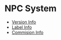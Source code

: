 # NPC System

- [Version Info](https://github.com/Vex87/NPC-System/blob/master/info/VERSION%20INFO.md)
- [Label Info](https://github.com/Vex87/NPC-System/blob/master/info/LABEL%20INFO.md)
- [Commision Info](https://github.com/Vex87/NPC-System/blob/master/info/COMMISSION%20INFO.md)